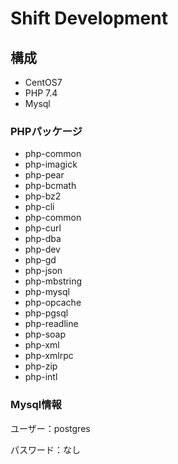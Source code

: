 # Shift Development

## 構成

* CentOS7
* PHP 7.4
* Mysql

### PHPパッケージ

* php-common
* php-imagick
* php-pear
* php-bcmath
* php-bz2
* php-cli
* php-common
* php-curl
* php-dba
* php-dev
* php-gd
* php-json
* php-mbstring
* php-mysql
* php-opcache
* php-pgsql
* php-readline
* php-soap
* php-xml
* php-xmlrpc
* php-zip
* php-intl

### Mysql情報

ユーザー：postgres

パスワード：なし